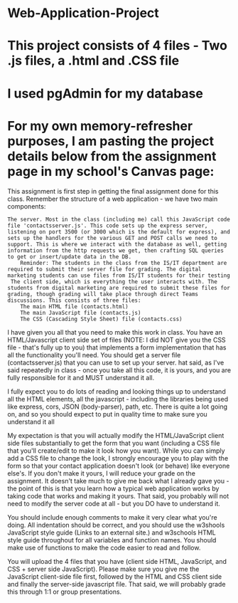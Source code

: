 # Web-Application-Project
# This project consists of 4 files - Two .js files, a .html and .CSS file
# I used pgAdmin for my database
# For my own memory-refresher purposes, I am pasting the project details below from the assignment page in my school's Canvas page:



This assignment is first step in getting the final assignment done for this class. Remember the structure of a web application - we have two main components:

    The server. Most in the class (including me) call this JavaScript code file 'contactsserver.js'. This code sets up the express server, listening on port 3500 (or 3000 which is the default for express), and sets up the handlers for the various GET and POST calls we need to support. This is where we interact with the database as well, getting information from the http requests we get, then crafting SQL queries to get or insert/update data in the DB.
        Reminder: The students in the class from the IS/IT department are required to submit their server file for grading. The digital marketing students can use files from IS/IT students for their testing
     The client side, which is everything the user interacts with. The students from digital marketing are required to submit these files for grading, though grading will take place through direct Teams discussions. This consists of three files:
        The main HTML file (contacts.html)
        The main JavaScript file (contacts.js)
        The CSS (Cascading Style Sheet) file (contacts.css)

I have given you all that you need to make this work in class. You have an HTML/Javascript client side set of files (NOTE: I did NOT give you the CSS file - that's fully up to you) that implements a form implementation that has all the functionality you'll need. You should get a server file (contactsserver.js) that you can use to set up your server. hat said, as I've said repeatedly in class - once you take all this code, it is yours, and you are fully responsible for it and MUST understand it all. 

I fully expect you to do lots of reading and looking things up to understand all the HTML elements, all the javascript - including the libraries being used like express, cors, JSON (body-parser), path, etc. There is quite a lot going on, and so you should expect to put in quality time to make sure you understand it all

My expectation is that you will actually modify the HTML/JavaScript client side files substantially to get the form that you want (including a CSS file that you'll create/edit to make it look how you want). While you can simply add a CSS file to change the look, I strongly encourage you to play with the form so that your contact application doesn't look (or behave) like everyone else's. If you don't make it yours, I will reduce your grade on the assignment. It doesn't take much to give me back what I already gave you - the point of this is that you learn how a typical web application works by taking code that works and making it yours. That said, you probably will not need to modify the server code at all - but you DO have to understand it.

You should include enough comments to make it very clear what you're doing. All indentation should be correct, and you should use the w3shools JavaScript style guide (Links to an external site.) and w3schools HTML style guide throughout for all variables and function names.  You should make use of functions to make the code easier to read and follow.

You will upload the 4 files that you have (client side HTML, JavaScript, and CSS + server side JavaScript). Please make sure you give me the JavaScript client-side file first, followed by the HTML and CSS client side and finally the server-side javascript file. That said, we will probably grade this through 1:1 or group presentations.
